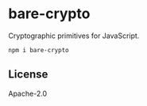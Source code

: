 # bare-crypto

Cryptographic primitives for JavaScript.

```
npm i bare-crypto
```

## License

Apache-2.0
